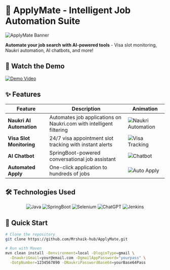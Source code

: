 # 🤖 ApplyMate - Intelligent Job Automation Suite

![ApplyMate Banner](https://media.giphy.com/media/v1.Y2lkPTc5MGI3NjExcDl1eGx4d3V5d2V5Z3RkNmR6YzB0Z2VqY2N6ZzZ1aGZ6eHpxYiZlcD12MV9pbnRlcm5hbF9naWZfYnlfaWQmY3Q9Zw/3o7qE1YN7aCHOFS7Ag/giphy.gif)

**Automate your job search with AI-powered tools** - Visa slot monitoring, Naukri automation, AI chatbots, and more!

## 🎥 Watch the Demo
[![Demo Video](https://img.youtube.com/vi/YOUR_VIDEO_ID/0.jpg)](https://www.youtube.com/watch?v=YOUR_VIDEO_ID)

## ✨ Features

| Feature | Description | Animation |
|---------|-------------|-----------|
| **Naukri AI Automation** | Automates job applications on Naukri.com with intelligent filtering | ![Naukri Automation](https://media.giphy.com/media/your-naukri-gif.gif) |
| **Visa Slot Monitoring** | 24/7 visa appointment slot tracking with instant alerts | ![Visa Tracking](https://media.giphy.com/media/your-visa-gif.gif) |
| **AI Chatbot** | SpringBoot-powered conversational job assistant | ![Chatbot](https://media.giphy.com/media/your-chatbot-gif.gif) |
| **Automated Apply** | One-click application to hundreds of jobs | ![Auto Apply](https://media.giphy.com/media/your-apply-gif.gif) |

## 🛠️ Technologies Used

<div align="center">
  
![Java](https://img.shields.io/badge/Java-ED8B00?style=for-the-badge&logo=openjdk&logoColor=white)
![SpringBoot](https://img.shields.io/badge/Spring_Boot-F2F4F9?style=for-the-badge&logo=spring-boot)
![Selenium](https://img.shields.io/badge/Selenium-43B02A?style=for-the-badge&logo=Selenium&logoColor=white)
![ChatGPT](https://img.shields.io/badge/ChatGPT-74aa9c?style=for-the-badge&logo=openai&logoColor=white)
![Jenkins](https://img.shields.io/badge/Jenkins-D24939?style=for-the-badge&logo=Jenkins&logoColor=white)

</div>

## 🚀 Quick Start

```bash
# Clone the repository
git clone https://github.com/Mrshaik-hub/ApplyMate.git

# Run with Maven
mvn clean install -Denvironment=local -DloginType=gmail \
  -DnaukriGmail=your@email.com -DgmailAppPassword="yourpass" \
  -DotpNumber=1234567890 -DNaukriPasswordBase64=yourBase64Pass
